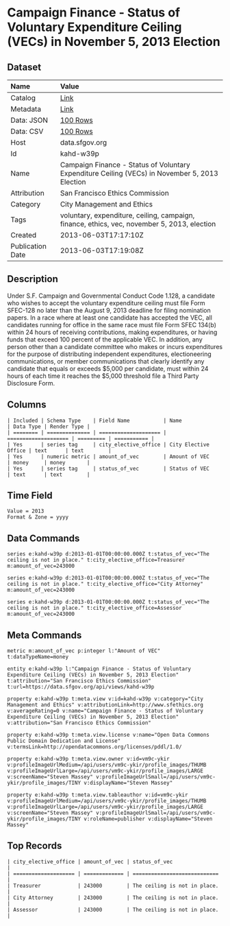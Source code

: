 # Campaign Finance - Status of Voluntary Expenditure Ceiling (VECs) in November 5, 2013 Election

## Dataset

| Name | Value |
| :--- | :---- |
| Catalog | [Link](https://catalog.data.gov/dataset/campaign-finance-status-of-voluntary-expenditure-ceiling-vecs-in-november-5-2013-election-6e5b2) |
| Metadata | [Link](https://data.sfgov.org/api/views/kahd-w39p) |
| Data: JSON | [100 Rows](https://data.sfgov.org/api/views/kahd-w39p/rows.json?max_rows=100) |
| Data: CSV | [100 Rows](https://data.sfgov.org/api/views/kahd-w39p/rows.csv?max_rows=100) |
| Host | data.sfgov.org |
| Id | kahd-w39p |
| Name | Campaign Finance - Status of Voluntary Expenditure Ceiling (VECs) in November 5, 2013 Election |
| Attribution | San Francisco Ethics Commission |
| Category | City Management and Ethics |
| Tags | voluntary, expenditure, ceiling, campaign, finance, ethics, vec, november 5, 2013, election |
| Created | 2013-06-03T17:17:10Z |
| Publication Date | 2013-06-03T17:19:08Z |

## Description

Under S.F. Campaign and Governmental Conduct Code 1.128, a candidate who wishes to accept the voluntary expenditure ceiling must file Form SFEC-128 no later than the August 9, 2013 deadline for filing nomination papers. In a race where at least one candidate has accepted the VEC, all candidates running for office in the same race must file Form SFEC 134(b) within 24 hours of receiving contributions, making expenditures, or having funds that exceed 100 percent of the applicable VEC. In addition, any person other than a candidate committee who makes or incurs expenditures for the purpose of distributing independent expenditures, electioneering communications, or member communications that clearly identify any candidate that equals or exceeds $5,000 per candidate, must within 24 hours of each time it reaches the $5,000 threshold file a Third Party Disclosure Form.

## Columns

```ls
| Included | Schema Type    | Field Name           | Name                 | Data Type | Render Type |
| ======== | ============== | ==================== | ==================== | ========= | =========== |
| Yes      | series tag     | city_elective_office | City Elective Office | text      | text        |
| Yes      | numeric metric | amount_of_vec        | Amount of VEC        | money     | money       |
| Yes      | series tag     | status_of_vec        | Status of VEC        | text      | text        |
```

## Time Field

```ls
Value = 2013
Format & Zone = yyyy
```

## Data Commands

```ls
series e:kahd-w39p d:2013-01-01T00:00:00.000Z t:status_of_vec="The ceiling is not in place." t:city_elective_office=Treasurer m:amount_of_vec=243000

series e:kahd-w39p d:2013-01-01T00:00:00.000Z t:status_of_vec="The ceiling is not in place." t:city_elective_office="City Attorney" m:amount_of_vec=243000

series e:kahd-w39p d:2013-01-01T00:00:00.000Z t:status_of_vec="The ceiling is not in place." t:city_elective_office=Assessor m:amount_of_vec=243000
```

## Meta Commands

```ls
metric m:amount_of_vec p:integer l:"Amount of VEC" t:dataTypeName=money

entity e:kahd-w39p l:"Campaign Finance - Status of Voluntary Expenditure Ceiling (VECs) in November 5, 2013 Election" t:attribution="San Francisco Ethics Commission" t:url=https://data.sfgov.org/api/views/kahd-w39p

property e:kahd-w39p t:meta.view v:id=kahd-w39p v:category="City Management and Ethics" v:attributionLink=http://www.sfethics.org v:averageRating=0 v:name="Campaign Finance - Status of Voluntary Expenditure Ceiling (VECs) in November 5, 2013 Election" v:attribution="San Francisco Ethics Commission"

property e:kahd-w39p t:meta.view.license v:name="Open Data Commons Public Domain Dedication and License" v:termsLink=http://opendatacommons.org/licenses/pddl/1.0/

property e:kahd-w39p t:meta.view.owner v:id=vm9c-ykir v:profileImageUrlMedium=/api/users/vm9c-ykir/profile_images/THUMB v:profileImageUrlLarge=/api/users/vm9c-ykir/profile_images/LARGE v:screenName="Steven Massey" v:profileImageUrlSmall=/api/users/vm9c-ykir/profile_images/TINY v:displayName="Steven Massey"

property e:kahd-w39p t:meta.view.tableauthor v:id=vm9c-ykir v:profileImageUrlMedium=/api/users/vm9c-ykir/profile_images/THUMB v:profileImageUrlLarge=/api/users/vm9c-ykir/profile_images/LARGE v:screenName="Steven Massey" v:profileImageUrlSmall=/api/users/vm9c-ykir/profile_images/TINY v:roleName=publisher v:displayName="Steven Massey"
```

## Top Records

```ls
| city_elective_office | amount_of_vec | status_of_vec                | 
| ==================== | ============= | ============================ | 
| Treasurer            | 243000        | The ceiling is not in place. | 
| City Attorney        | 243000        | The ceiling is not in place. | 
| Assessor             | 243000        | The ceiling is not in place. | 
```